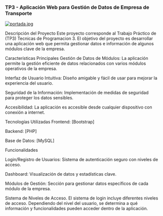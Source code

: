 <h3>TP3 - Aplicación Web para Gestión de Datos de Empresa de Transporte</h3>

[![portada.jpg](https://i.postimg.cc/TP5CKjY5/portada.jpg)](https://postimg.cc/p9xD7FjP)

Descripción del Proyecto
Este proyecto corresponde al Trabajo Práctico de (TP3) Tecnicas de Programacion 3. 
El objetivo del proyecto es desarrollar una aplicación web que permita gestionar datos e información de algunos módulos clave de la empresa.

Características Principales
Gestión de Datos de Módulos: La aplicación permite la gestión eficiente de datos relacionados con varios módulos operativos de la empresa.

Interfaz de Usuario Intuitiva: Diseño amigable y fácil de usar para mejorar la experiencia del usuario.

Seguridad de la Información: Implementación de medidas de seguridad para proteger los datos sensibles.

Accesibilidad: La aplicación es accesible desde cualquier dispositivo con conexión a internet.

Tecnologías Utilizadas
Frontend: [Bootstrap]

Backend: [PHP]

Base de Datos: [MySQL]


Funcionalidades

Login/Registro de Usuarios: Sistema de autenticación seguro con niveles de acceso.

Dashboard: Visualización de datos y estadísticas clave.

Módulos de Gestión: Sección para gestionar datos específicos de cada módulo de la empresa.

Sistema de Niveles de Acceso.
El sistema de login incluye diferentes niveles de acceso. 
Dependiendo del nivel del usuario, se determina a qué información y funcionalidades pueden acceder dentro de la aplicación.
